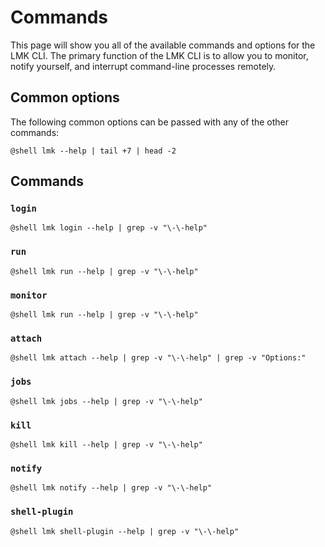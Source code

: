 # Commands

This page will show you all of the available commands and options for the LMK CLI. The primary function of the LMK CLI is to allow you to monitor, notify yourself, and interrupt command-line processes remotely.

## Common options

The following common options can be passed with any of the other commands:
```
@shell lmk --help | tail +7 | head -2
```

## Commands

### `login`

```
@shell lmk login --help | grep -v "\-\-help"
```

### `run`

```
@shell lmk run --help | grep -v "\-\-help"
```

### `monitor`

```
@shell lmk run --help | grep -v "\-\-help"
```

### `attach`

```
@shell lmk attach --help | grep -v "\-\-help" | grep -v "Options:"
```

### `jobs`

```
@shell lmk jobs --help | grep -v "\-\-help"
```

### `kill`

```
@shell lmk kill --help | grep -v "\-\-help"
```

### `notify`

```
@shell lmk notify --help | grep -v "\-\-help"
```

### `shell-plugin`

```
@shell lmk shell-plugin --help | grep -v "\-\-help"
```

